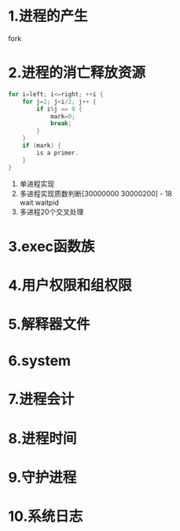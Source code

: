 # 1.进程的产生
fork
# 2.进程的消亡释放资源
```c
for i=left; i<=right; ++i {
    for j=2; j<i/2; j++ {
        if i%j == 0 {
            mark=0;
            break;
        }
    }
    if (mark) {
        is a primer.
    }
}
```
1. 单进程实现  
2. 多进程实现质数判断[30000000 30000200] - 18  
wait waitpid
3. 多进程20个交叉处理

# 3.exec函数族
# 4.用户权限和组权限
# 5.解释器文件
# 6.system
# 7.进程会计
# 8.进程时间
# 9.守护进程
# 10.系统日志